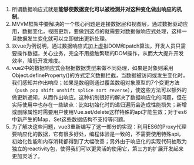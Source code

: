 1. 所谓数据响应式就是**能够使数据变化可以被检测并对这种变化做出响应的机制**。
2. MVVM框架中要解决的⼀个核⼼问题是连接数据层和视图层，通过数据驱动应⽤，数据变化，视图更新，要做到这点的就需要对数据做响应式处理，这样⼀旦数据发⽣变化就可以⽴即做出更新处理。
3. 以vue为例说明，通过数据响应式加上虚拟DOM和patch算法，开发⼈员只需要操作数据，关⼼业务，完全不⽤接触繁琐的DOM操作，从⽽⼤⼤提升开发效率，降低开发难度。
4. vue2中的数据响应式会根据数据类型来做不同处理，如果是对象则采⽤Object.defineProperty()的⽅式定义数据拦截，当数据被访问或发⽣变化时，我们感知并作出响应；如果是数组则通过覆盖数组对象原型的7个变更⽅法（``push pop shift unshift splice sort reverse``），使这些⽅法可以额外的做更新通知，从⽽作出响应。这种机制很好的解决了数据响应化的问题，但在实际使⽤中也存在⼀些缺点：⽐如初始化时的递归遍历会造成性能损失；新增或删除属性时需要⽤户使⽤Vue.set/delete这样特殊的api才能⽣效；对于es6中新产⽣的Map、Set这些数据结构不⽀持等问题。
5. 为了解决这些问题，vue3重新编写了这⼀部分的实现：利⽤ES6的Proxy代理要响应化的数据，它有很多好处，编程体验是⼀致的，不需要使⽤特殊api，初始化性能和内存消耗都得到了⼤幅改善；另外由于响应化的实现代码抽取为独⽴的reactivity包，使得我们可以更灵活的使⽤它，第三⽅的扩展开发起来更加灵活了。
